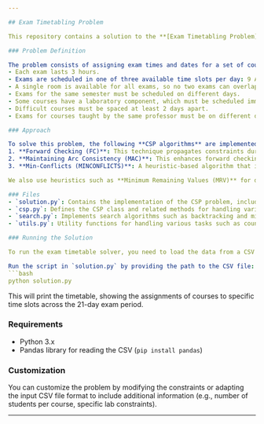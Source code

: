 ```yaml
---

## Exam Timetabling Problem

This repository contains a solution to the **[Exam Timetabling Problem](chrome-extension://oemmndcbldboiebfnladdacbdfmadadm/https://cgi.di.uoa.gr/~ys02/askiseis2024/h3-2024.pdf)** using **Constraint Satisfaction Problems (CSPs)**. It was part of the 2024-2025 [AI1 course](https://cgi.di.uoa.gr/~ys02/) The goal is to generate an exam timetable for a given set of courses, professors, and constraints, such as room availability, professor schedules, and student workload, all while adhering to specific rules like avoiding conflicts between courses from the same semester or professor.

### Problem Definition

The problem consists of assigning exam times and dates for a set of courses during a 21-day examination period, with the following constraints:
- Each exam lasts 3 hours.
- Exams are scheduled in one of three available time slots per day: 9 AM - 12 PM, 12 PM - 3 PM, or 3 PM - 6 PM.
- A single room is available for all exams, so no two exams can overlap in time.
- Exams for the same semester must be scheduled on different days.
- Some courses have a laboratory component, which must be scheduled immediately after the theory exam on the same day.
- Difficult courses must be spaced at least 2 days apart.
- Exams for courses taught by the same professor must be on different days.

### Approach

To solve this problem, the following **CSP algorithms** are implemented and applied:
1. **Forward Checking (FC)**: This technique propagates constraints during the assignment process, checking if an assignment is consistent with the existing ones.
2. **Maintaining Arc Consistency (MAC)**: This enhances forward checking by ensuring that all variable domains are arc-consistent before each assignment.
3. **Min-Conflicts (MINCONFLICTS)**: A heuristic-based algorithm that iteratively selects variables with the most conflicts and assigns them values that minimize conflicts.

We also use heuristics such as **Minimum Remaining Values (MRV)** for dynamic variable ordering and **Least Constraining Value (LCV)** for value ordering.

### Files
- `solution.py`: Contains the implementation of the CSP problem, including loading the course data, defining the CSP model, and solving the timetable problem using the algorithms.
- `csp.py`: Defines the CSP class and related methods for handling variable assignments, constraints, and inference techniques like forward checking and arc consistency.
- `search.py`: Implements search algorithms such as backtracking and min-conflicts for CSP solutions.
- `utils.py`: Utility functions for handling various tasks such as counting, removing duplicates, and handling statistical operations.

### Running the Solution

To run the exam timetable solver, you need to load the data from a CSV file that contains the course information. The solution uses **Pandas** to read the CSV and organize the data into the correct format.

Run the script in `solution.py` by providing the path to the CSV file:
```bash
python solution.py
```

This will print the timetable, showing the assignments of courses to specific time slots across the 21-day exam period.

### Requirements
- Python 3.x
- Pandas library for reading the CSV (`pip install pandas`)

### Customization
You can customize the problem by modifying the constraints or adapting the input CSV file format to include additional information (e.g., number of students per course, specific lab constraints).

---
```

